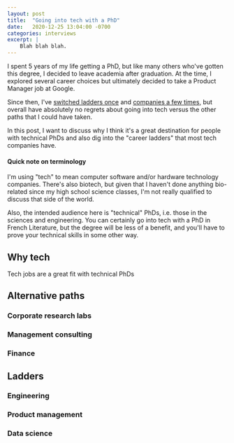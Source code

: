 ```yaml
---
layout: post
title:  "Going into tech with a PhD"
date:   2020-12-25 13:04:00 -0700
categories: interviews
excerpt: |
    Blah blah blah.
---
```


I spent 5 years of my life getting a PhD, but like many others who've gotten this degree,
I decided to leave academia after graduation. At the time, I explored several career choices
but ultimately decided to take a Product Manager job at Google.

Since then, I've [switched ladders once](/blog/switching-from-product-to-eng) and
[companies a few times](https://www.linkedin.com/in/yolken/), but overall have absolutely no regrets
about going into tech versus the other paths that I could have taken.

In this post, I want to discuss why I think it's a great destination for people with technical PhDs
and also dig into the "career ladders" that most tech companies have.

#### Quick note on terminology

I'm using "tech" to mean computer software and/or hardware technology companies. There's
also biotech, but given that I haven't done anything bio-related since my high school science
classes, I'm not really qualified to discuss that side of the world.

Also, the intended audience here is "technical" PhDs, i.e. those in the sciences and engineering.
You can certainly go into tech with a PhD in French Literature, but the degree will be less of a
benefit, and you'll have to prove your technical skills in some other way.

## Why tech

Tech jobs are a great fit with technical PhDs


## Alternative paths

### Corporate research labs



### Management consulting



### Finance



## Ladders

### Engineering

### Product management

### Data science


